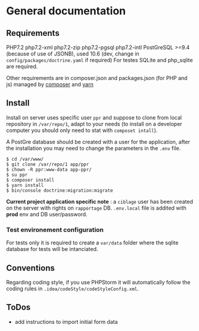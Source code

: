 # General documentation

## Requirements

PHP7.2
php7.2-xml
php7.2-zip
php7.2-pgsql
php7.2-intl
PostGreSQL >=9.4 (because of use of JSONB), used 10.6 (dev, change in `config/packages/doctrine.yaml` if required)
For testes SQLite and php_sqlite are required. 

Other requirements are in composer.json and packages.json (for PHP and js) managed by [composer](https://getcomposer.org/) and [yarn](https://yarnpkg.com/)

## Install

Install on server uses specific user `ppr` and suppose to clone from local repository in `/var/repo/1`, adapt to your needs 
(to install on a developer computer you should only need to stat with `composet intall`). 

A PostGre database should be created with a user for the application, after the installation you may need to change the parameters in the `.env` file. 

```(bash)
$ cd /var/www/
$ git clone /var/repo/1 app/ppr
$ chown -R ppr:www-data app-ppr/
$ su ppr
$ composer install
$ yarn install
$ bin/console doctrine:migration:migrate
```

**Current project application specific note** : a `ciblage` user has been created on the server with rights on `rapportage` DB. 
`.env.local` file is addited with **prod** env and DB user/password. 


### Test environement configuration


For tests only it is required to create a `var/data` folder where the sqlite database for tests will be intanciated. 


## Conventions

Regarding coding style, if you use PHPStorm it will automatically follow the coding rules in `.idea/codeStyle/codeStyleConfig.xml`. 

## ToDos

* add instructions to import initial form data


